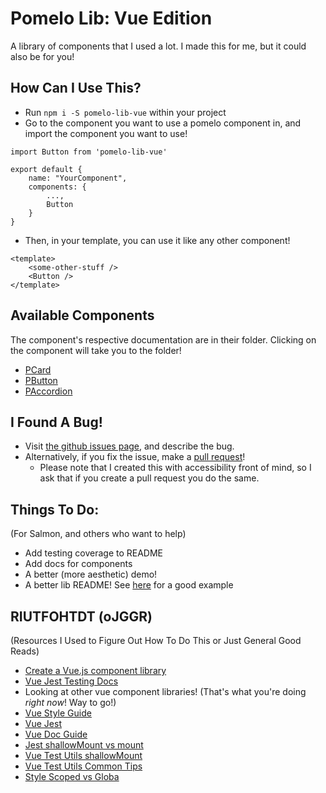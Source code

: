 # Pomelo Lib: Vue Edition

A library of components that I used a lot. I made this for me, but it could also be for you!

## How Can I Use This?

- Run `npm i -S pomelo-lib-vue` within your project
- Go to the component you want to use a pomelo component in, and import the component you want to use!
```
import Button from 'pomelo-lib-vue'

export default {
    name: "YourComponent",
    components: {
        ...,
        Button
    }
}
```
- Then, in your template, you can use it like any other component!
```
<template>
    <some-other-stuff />
    <Button />
</template>
```

## Available Components

The component's respective documentation are in their folder. Clicking on the component will take you to the folder!

- [PCard](https://github.com/chinanwu/pomelo-lib/tree/master/vue/src/components)
- [PButton](https://github.com/chinanwu/pomelo-lib/tree/master/vue/src/components/Buttons)
- [PAccordion](https://github.com/chinanwu/pomelo-lib/tree/master/vue/src/components)

## I Found A Bug! 

- Visit [the github issues page](https://github.com/chinanwu/pomelo-lib), and describe the bug.
- Alternatively, if you fix the issue, make a [pull request](https://github.com/chinanwu/pomelo-lib/pulls)!
    - Please note that I created this with accessibility front of mind, so I ask that if you create a pull request you do the same.

## Things To Do:

(For Salmon, and others who want to help)

- Add testing coverage to README
- Add docs for components
- A better (more aesthetic) demo!
- A better lib README! See [here](https://github.com/frederikwagner/vue-component-library) for a good example

## RIUTFOHTDT (oJGGR)

(Resources I Used to Figure Out How To Do This or Just General Good Reads)

- [Create a Vue.js component library](https://itnext.io/create-a-vue-js-component-library-as-a-module-part-1-a1116e632751)
- [Vue Jest Testing Docs](https://vue-test-utils.vuejs.org/v2/guide/event-handling.html#the-counter-component)
- Looking at other vue component libraries! (That's what you're doing *right now*! Way to go!)
- [Vue Style Guide](https://vuejs.org/v2/style-guide/#Base-component-names-strongly-recommended)
- [Vue Jest](https://medium.com/swlh/tips-on-unit-testing-vue-components-with-jest-e68ff6a28bb5)
- [Vue Doc Guide](https://v3.vuejs.org/guide/contributing/writing-guide.html#style)
- [Jest shallowMount vs mount](https://reactgo.com/vue-testing-mount-vs-shallowmount/)
- [Vue Test Utils shallowMount](https://vue-test-utils.vuejs.org/api/shallowmount.html)
- [Vue Test Utils Common Tips](https://vue-test-utils.vuejs.org/guides/#common-tips)
- [Style Scoped vs Globa](https://vue-loader.vuejs.org/guide/scoped-css.html#mixing-local-and-global-styles)

